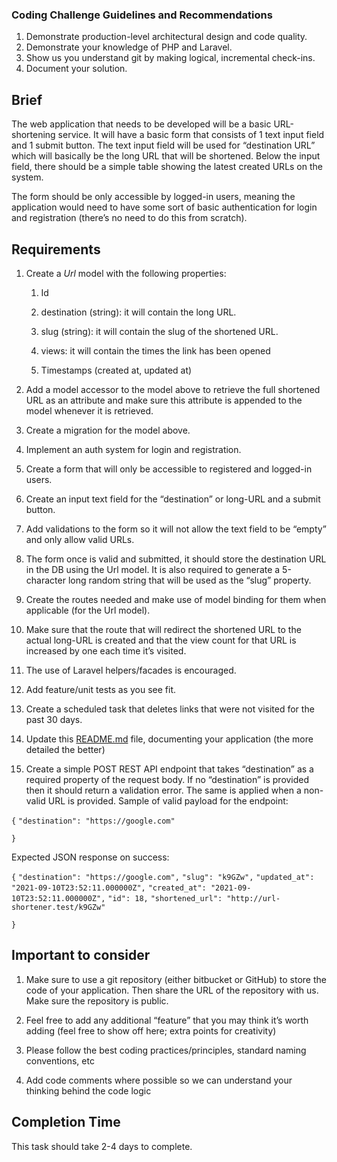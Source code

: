 ### Coding Challenge Guidelines and Recommendations

1. Demonstrate production-level architectural design and code quality.
2. Demonstrate your knowledge of PHP and Laravel.
3. Show us you understand git by making logical, incremental check-ins.
4. Document your solution.


## Brief

The web application that needs to be developed will be a basic URL-shortening service. It will have a basic form that consists of 1 text input field and 1 submit button. The text input field will be used for “destination URL” which will basically be the long URL that will be shortened. Below the input field, there should be a simple table showing the latest created URLs on the system.

The form should be only accessible by logged-in users, meaning the application would need to have some sort of basic authentication for login and registration (there’s no need to do this from scratch).

## Requirements

1. Create a *Url* model with the following properties:
   
   1. Id
   
   2. destination (string): it will contain the long URL.
   
   3. slug (string): it will contain the slug of the shortened URL.
   
   4. views: it will contain the times the link has been opened
   
   5. Timestamps (created at, updated at)

2. Add a model accessor to the model above to retrieve the full shortened URL as an attribute and make sure this attribute is appended to the model whenever it is retrieved.

3. Create a migration for the model above.

4. Implement an auth system for login and registration.

5. Create a form that will only be accessible to registered and logged-in users.

6. Create an input text field for the “destination” or long-URL and a submit button.

7. Add validations to the form so it will not allow the text field to be “empty” and only allow valid URLs.

8. The form once is valid and submitted, it should store the destination URL in the DB using the Url model. It is also required to generate a 5-character long random string that will be used as the “slug” property.

9. Create the routes needed and make use of model binding for them when applicable (for the Url model).

10. Make sure that the route that will redirect the shortened URL to the actual long-URL is created and that the view count for that URL is increased by one each time it’s visited.

11. The use of Laravel helpers/facades is encouraged.

12. Add feature/unit tests as you see fit.

13. Create a scheduled task that deletes links that were not visited for the past 30 days.

14. Update this [README.md](http://README.md "http://README.md") file,  documenting your application (the more detailed the better)

15. Create a simple POST REST API endpoint that takes “destination” as a required property of the request body. If no “destination” is provided then it should return a validation error. The same is applied when a non-valid URL is provided. Sample of valid payload for the endpoint:

`{` `"destination": "https://google.com"`

`}`

Expected JSON response on success:

`{` `"destination": "https://google.com",` `"slug": "k9GZw",` `"updated_at": "2021-09-10T23:52:11.000000Z",` `"created_at": "2021-09-10T23:52:11.000000Z",` `"id": 18,` `"shortened_url": "http://url-shortener.test/k9GZw"`

`}`

## Important to consider

1. Make sure to use a git repository (either bitbucket or GitHub) to store the code of your application. Then share the URL of the repository with us. Make sure the repository is public.

2. Feel free to add any additional “feature” that you may think it’s worth adding (feel free to show off here; extra points for creativity)

3. Please follow the best coding practices/principles, standard naming conventions, etc

4. Add code comments where possible so we can understand your thinking behind the code logic

## Completion Time

This task should take 2-4 days to complete.
